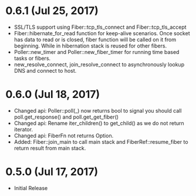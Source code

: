 # 0.6.1 (Jul 25, 2017)

* SSL/TLS support using Fiber::tcp_tls_connect and Fiber::tcp_tls_accept
* Fiber::hibernate_for_read function for keep-alive scenarios. Once socket has data to read or is closed, fiber function will be called on it from beginning. While in hibernation stack is reused for other fibers.
* Poller::new_timer and Poller::new_fiber_timer for running time based tasks or fibers.
* new_resolve_connect, join_resolve_connect to asynchronously lookup DNS and connect to host.

# 0.6.0 (Jul 18, 2017)

* Changed api: Poller::poll(_) now returns bool to signal you should call poll.get_response() and poll.get_get_fiber()
* Changed api: Rename iter_children() to get_child() as we do not return iterator.
* Changed api: FiberFn not returns Option<R>.
* Added: Fiber::join_main to call main stack and FiberRef::resume_fiber to return result from main stack.

# 0.5.0 (Jul 17, 2017)

* Initial Release